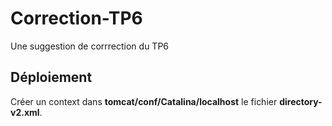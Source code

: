 # Correction-TP6
Une suggestion de corrrection du TP6

## Déploiement
Créer un context dans **tomcat/conf/Catalina/localhost**
le fichier **directory-v2.xml**.
